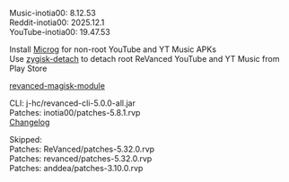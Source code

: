 Music-inotia00: 8.12.53  
Reddit-inotia00: 2025.12.1  
YouTube-inotia00: 19.47.53  

Install [Microg](https://github.com/ReVanced/GmsCore/releases) for non-root YouTube and YT Music APKs  
Use [zygisk-detach](https://github.com/j-hc/zygisk-detach) to detach root ReVanced YouTube and YT Music from Play Store  

[revanced-magisk-module](https://github.com/j-hc/revanced-magisk-module)
  
CLI: j-hc/revanced-cli-5.0.0-all.jar  
Patches: inotia00/patches-5.8.1.rvp  
[Changelog](https://github.com/inotia00/revanced-patches/releases/tag/v5.8.1)  

Skipped:  
Patches: ReVanced/patches-5.32.0.rvp  
Patches: revanced/patches-5.32.0.rvp  
Patches: anddea/patches-3.10.0.rvp    
